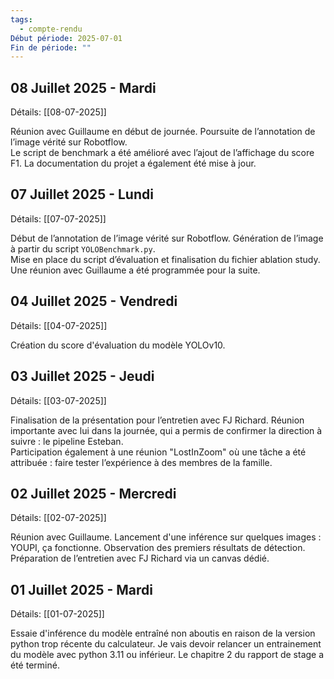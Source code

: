 ```yaml
---
tags:
  - compte-rendu
Début période: 2025-07-01
Fin de période: ""
---
```

## 08 Juillet 2025 - Mardi

Détails: [[08-07-2025]]

Réunion avec Guillaume en début de journée. Poursuite de l’annotation de l’image vérité sur Robotflow.  
Le script de benchmark a été amélioré avec l’ajout de l’affichage du score F1. La documentation du projet a également été mise à jour.


## 07 Juillet 2025 - Lundi

Détails: [[07-07-2025]]

Début de l’annotation de l’image vérité sur Robotflow. Génération de l’image à partir du script `YOLOBenchmark.py`.  
Mise en place du script d’évaluation et finalisation du fichier ablation study. Une réunion avec Guillaume a été programmée pour la suite.


## 04 Juillet 2025 - Vendredi

Détails: [[04-07-2025]]

Création du score d'évaluation du modèle YOLOv10. 

## 03 Juillet 2025 - Jeudi

Détails: [[03-07-2025]]

Finalisation de la présentation pour l’entretien avec FJ Richard. Réunion importante avec lui dans la journée, qui a permis de confirmer la direction à suivre : le pipeline Esteban.  
Participation également à une réunion "LostInZoom" où une tâche a été attribuée : faire tester l’expérience à des membres de la famille.


## 02 Juillet 2025 - Mercredi

Détails: [[02-07-2025]]

Réunion avec Guillaume. Lancement d'une inférence sur quelques images : YOUPI, ça fonctionne.  Observation des premiers résultats de détection. 
Préparation de l’entretien avec FJ Richard via un canvas dédié.

## 01 Juillet 2025 - Mardi
Détails: [[01-07-2025]]

Essaie d'inférence du modèle entraîné non aboutis en raison de la version python trop récente du calculateur. Je vais devoir relancer un entrainement du modèle avec python 3.11 ou inférieur. 
Le chapitre 2 du rapport de stage a été terminé. 